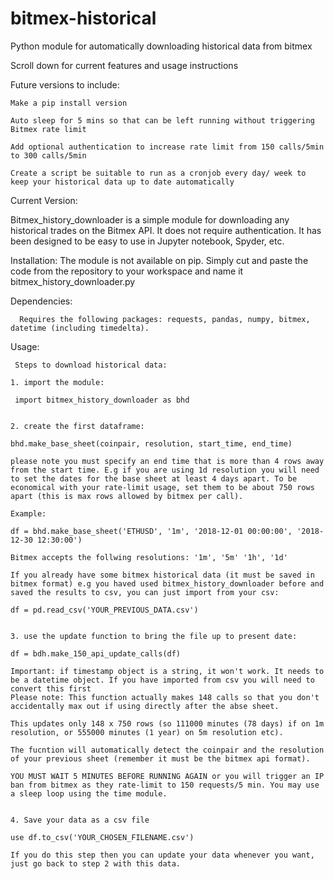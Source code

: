 # bitmex-historical
Python module for automatically downloading historical data from bitmex

Scroll down for current features and usage instructions

Future versions to include:
  
    Make a pip install version

    Auto sleep for 5 mins so that can be left running without triggering Bitmex rate limit
  
    Add optional authentication to increase rate limit from 150 calls/5min to 300 calls/5min

    Create a script be suitable to run as a cronjob every day/ week to keep your historical data up to date automatically
 
 
Current Version:

  Bitmex_history_downloader is a simple module for downloading any historical trades on the Bitmex API. It does not require authentication. It has been designed to be easy to use in Jupyter notebook, Spyder, etc.
  
  Installation:
    The module is not available on pip. Simply cut and paste the code from the repository to your workspace and name it bitmex_history_downloader.py
    
 Dependencies:
 
      Requires the following packages: requests, pandas, numpy, bitmex, datetime (including timedelta).
      
 
 Usage:
 
     Steps to download historical data:

    1. import the module:

     import bitmex_history_downloader as bhd


    2. create the first dataframe:

    bhd.make_base_sheet(coinpair, resolution, start_time, end_time)

    please note you must specify an end time that is more than 4 rows away from the start time. E.g if you are using 1d resolution you will need to set the dates for the base sheet at least 4 days apart. To be economical with your rate-limit usage, set them to be about 750 rows apart (this is max rows allowed by bitmex per call).

    Example:

    df = bhd.make_base_sheet('ETHUSD', '1m', '2018-12-01 00:00:00', '2018-12-30 12:30:00')

    Bitmex accepts the follwing resolutions: '1m', '5m' '1h', '1d'

    If you already have some bitmex historical data (it must be saved in bitmex format) e.g you haved used bitmex_history_downloader before and saved the results to csv, you can just import from your csv:

    df = pd.read_csv('YOUR_PREVIOUS_DATA.csv')


    3. use the update function to bring the file up to present date:

    df = bdh.make_150_api_update_calls(df)

    Important: if timestamp object is a string, it won't work. It needs to be a datetime object. If you have imported from csv you will need to convert this first
    Please note: This function actually makes 148 calls so that you don't accidentally max out if using directly after the abse sheet.

    This updates only 148 x 750 rows (so 111000 minutes (78 days) if on 1m resolution, or 555000 minutes (1 year) on 5m resolution etc).

    The fucntion will automatically detect the coinpair and the resolution of your previous sheet (remember it must be the bitmex api format).

    YOU MUST WAIT 5 MINUTES BEFORE RUNNING AGAIN or you will trigger an IP ban from bitmex as they rate-limit to 150 requests/5 min. You may use a sleep loop using the time module.


    4. Save your data as a csv file

    use df.to_csv('YOUR_CHOSEN_FILENAME.csv')

    If you do this step then you can update your data whenever you want, just go back to step 2 with this data. 

    
  
